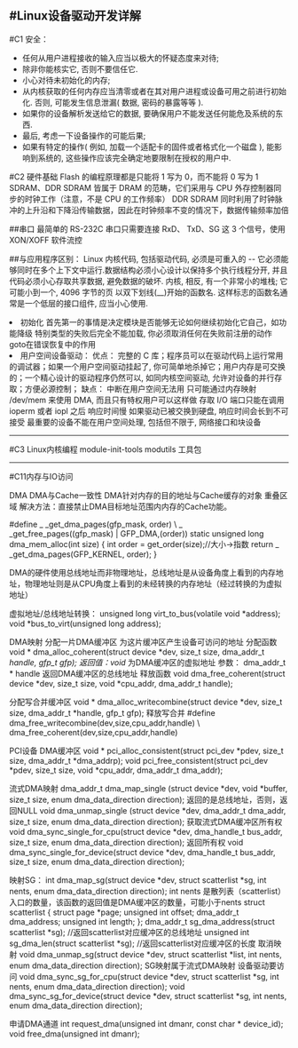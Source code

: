 #Linux设备驱动开发详解
---
#C1 
安全：
* 任何从用户进程接收的输入应当以极大的怀疑态度来对待; 
* 除非你能核实它, 否则不要信任它.
* 小心对待未初始化的内存; 
* 从内核获取的任何内存应当清零或者在其对用户进程或设备可用之前进行初始化. 否则, 可能发生信息泄漏( 数据, 密码的暴露等等 ). 
* 如果你的设备解析发送给它的数据, 要确保用户不能发送任何能危及系统的东西. 
* 最后, 考虑一下设备操作的可能后果; 
* 如果有特定的操作( 例如, 加载一个适配卡的固件或者格式化一个磁盘 ), 能影响到系统的, 这些操作应该完全确定地要限制在授权的用户中. 


#C2 硬件基础
Flash 的编程原理都是只能将 1 写为 0，而不能将 0 写为 1
SDRAM、DDR SDRAM 皆属于 DRAM 的范畴，它们采用与 CPU 外存控制器同步的时钟工作（注意，不是 CPU 的工作频率）
DDR SDRAM 同时利用了时钟脉冲的上升沿和下降沿传输数据，因此在时钟频率不变的情况下，数据传输频率加倍

##串口
最简单的 RS-232C 串口只需要连接 RxD、 TxD、SG 这 3 个信号，使用 XON/XOFF 软件流控

##与应用程序区别：
Linux 内核代码, 包括驱动代码, 必须是可重入的 -- 它必须能够同时在多个上下文中运行.数据结构必须小心设计以保持多个执行线程分开, 并且代码必须小心存取共享数据, 避免数据的破坏.
内核, 相反, 有一个非常小的堆栈; 它可能小到一个, 4096 字节的页
以双下划线(__)开始的函数名. 这样标志的函数名通常是一个低层的接口组件, 应当小心使用.
</li>
<li>
初始化
首先第一的事情是决定模块是否能够无论如何继续初始化它自己，如功能降级
特别类型的失败后完全不能加载, 你必须取消任何在失败前注册的动作
goto在错误恢复中的作用
</li>
<li>
用户空间设备驱动：
优点：
完整的 C 库；程序员可以在驱动代码上运行常用的调试器；如果一个用户空间驱动挂起了, 你可简单地杀掉它；用户内存是可交换的；一个精心设计的驱动程序仍然可以, 如同内核空间驱动, 允许对设备的并行存取；方便必源控制；
缺点：
中断在用户空间无法用
只可能通过内存映射 /dev/mem 来使用 DMA, 而且只有特权用户可以这样做
存取 I/O 端口只能在调用 ioperm 或者 iopl 之后
响应时间慢 如果驱动已被交换到硬盘, 响应时间会长到不可接受
最重要的设备不能在用户空间处理, 包括但不限于, 网络接口和块设备




---
#C3 Linux内核编程
module-init-tools
modutils 工具包

---
#C11内存与IO访问

DMA
DMA与Cache一致性
DMA针对内存的目的地址与Cache缓存的对象 重叠区域
解决方法：直接禁止DMA目标地址范围内内存的Cache功能。

#define _ _get_dma_pages(gfp_mask, order) \ 
        _ _get_free_pages((gfp_mask) | GFP_DMA,(order)) 
static unsigned long dma_mem_alloc(int size) 
{ 
  int order = get_order(size);//大小->指数 
  return _ _get_dma_pages(GFP_KERNEL, order); 
} 

DMA的硬件使用总线地址而非物理地址，总线地址是从设备角度上看到的内存地址，物理地址则是从CPU角度上看到的未经转换的内存地址（经过转换的为虚拟地址）

虚拟地址/总线地址转换： 
unsigned long virt_to_bus(volatile void *address); 
void *bus_to_virt(unsigned long address);

DMA映射
分配一片DMA缓冲区
为这片缓冲区产生设备可访问的地址
分配函数
void * dma_alloc_coherent(struct device *dev, size_t size, dma_addr_t *handle, gfp_t gfp);
返回值：void*  为DMA缓冲区的虚拟地址
参数：
dma_addr_t * handle 返回DMA缓冲区的总线地址
释放函数
void dma_free_coherent(struct device *dev, size_t size, void *cpu_addr, dma_addr_t handle); 

分配写合并缓冲区
void * dma_alloc_writecombine(struct device *dev, size_t size, dma_addr_t *handle, gfp_t gfp);
释放写合并
#define dma_free_writecombine(dev,size,cpu_addr,handle) \ 
      dma_free_coherent(dev,size,cpu_addr,handle)

PCI设备 DMA缓冲区
void *  pci_alloc_consistent(struct pci_dev  *pdev, size_t size, dma_addr_t *dma_addrp); 
void pci_free_consistent(struct pci_dev *pdev, size_t size, void *cpu_addr,     dma_addr_t dma_addr); 

流式DMA映射
dma_addr_t   dma_map_single  (struct device *dev, void *buffer, size_t size, enum dma_data_direction direction); 
返回的是总线地址，否则，返回NULL
void             dma_unmap_single  (struct device *dev, dma_addr_t dma_addr, size_t size, enum dma_data_direction direction);
获取流式DMA缓冲区所有权
void  dma_sync_single_for_cpu(struct  device  *dev,  dma_handle_t bus_addr, size_t size, enum dma_data_direction direction); 
返回所有权
void  dma_sync_single_for_device(struct  device  *dev,  dma_handle_t bus_addr, size_t size, enum dma_data_direction direction);

映射SG： 
int dma_map_sg(struct device *dev, struct scatterlist *sg, int nents, enum dma_data_direction direction);
int nents 是散列表（scatterlist）入口的数量，该函数的返回值是DMA缓冲区的数量，可能小于nents
struct scatterlist 
{ 
  struct page *page; 
  unsigned int offset; 
  dma_addr_t dma_address; 
  unsigned int length; 
}; 
dma_addr_t sg_dma_address(struct scatterlist *sg); //返回scatterlist对应缓冲区的总线地址
unsigned int sg_dma_len(struct scatterlist *sg); //返回scatterlist对应缓冲区的长度
取消映射
void dma_unmap_sg(struct device *dev, struct scatterlist *list, int nents, enum dma_data_direction direction); 
SG映射属于流式DMA映射
设备驱动要访问
void dma_sync_sg_for_cpu(struct device *dev, struct scatterlist *sg, int nents, enum dma_data_direction direction); 
void dma_sync_sg_for_device(struct device *dev, struct scatterlist *sg, int nents, enum dma_data_direction direction); 


申请DMA通道
int request_dma(unsigned int dmanr, const char * device_id); 
void free_dma(unsigned int dmanr); 






















































